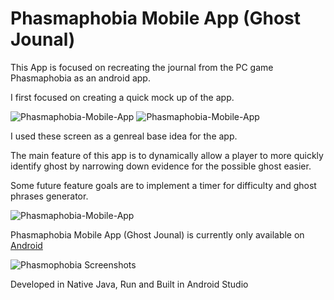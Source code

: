 
# Phasmaphobia Mobile App (Ghost Jounal)

This App is focused on recreating the journal from the PC game Phasmaphobia as an android app. 

I first focused on creating a quick mock up of the app.

![Phasmaphobia-Mobile-App](https://i.imgur.com/MSbzrsG.png "Phasmaphobia Mobile App")
![Phasmaphobia-Mobile-App](https://i.imgur.com/f06oqMV.png "Phasmaphobia Mobile App")

I used these screen as a genreal base idea for the app.

The main feature of this app is to dynamically allow a player to more quickly identify ghost by narrowing down evidence for the possible ghost easier.

Some future feature goals are to implement a timer for difficulty and ghost phrases generator.

![Phasmaphobia-Mobile-App](https://i.imgur.com/f06oqMV.png "Phasmaphobia Mobile App")

Phasmaphobia Mobile App (Ghost Jounal) is currently only available on [Android](https://play.google.com/store/apps/details?id=com.TimApps.phasmophobiamobilejournal) 

![Phasmophobia Screenshots](https://i.imgur.com/9CAVMow.png "Phasmophobia Screenshots")

Developed in Native Java, Run and Built in Android Studio

